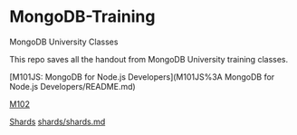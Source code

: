 # MongoDB-Training

MongoDB University Classes

This repo saves all the handout from MongoDB University training classes.

[M101JS: MongoDB for Node.js Developers](M101JS%3A MongoDB for Node.js Developers/README.md)

[M102](m102/README.md)

[Shards](shards/shards.md)  [shards/shards.md](shards/shards.md)


